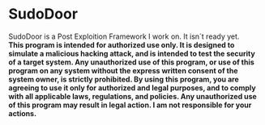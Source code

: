 # SudoDoor

SudoDoor is a Post Exploition Framework I work on. It isn´t ready yet. <br>
**This program is intended for authorized use only. It is designed to simulate a malicious hacking attack, and is intended to test the security of a target system. Any unauthorized use of this program, or use of this program on any system without the express written consent of the system owner, is strictly prohibited. By using this program, you are agreeing to use it only for authorized and legal purposes, and to comply with all applicable laws, regulations, and policies. Any unauthorized use of this program may result in legal action. I am not responsible for your actions.** <br>
